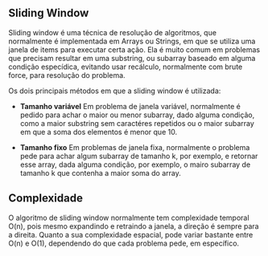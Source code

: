 ## Sliding Window

Sliding window é uma técnica de resolução de algoritmos, que normalmente é implementada em Arrays ou Strings, em que se utiliza uma janela de items para executar certa ação. Ela é muito comum em problemas que precisam resultar em uma substring, ou subarray baseado em alguma condição especídica, evitando usar recálculo, normalmente com brute force, para resolução do problema.

Os dois principais métodos em que a sliding window é utilizada:

- **Tamanho variável**
  Em problema de janela variável, normalmente é pedido para achar o maior ou menor subarray, dado alguma condição, como a maior substring sem caractéres repetidos ou o maior subarray em que a soma dos elementos é menor que 10.

- **Tamanho fixo**
  Em problemas de janela fixa, normalmente o problema pede para achar algum subarray de tamanho k, por exemplo, e retornar esse array, dada alguma condição, por exemplo, o mairo subarray de tamanho k que contenha a maior soma do array.

## Complexidade

O algoritmo de sliding window normalmente tem complexidade temporal O(n), pois mesmo expandindo e retraindo a janela, a direção é sempre para a direita. Quanto a sua complexidade espacial, pode variar bastante entre O(n) e O(1), dependendo do que cada problema pede, em específico.
